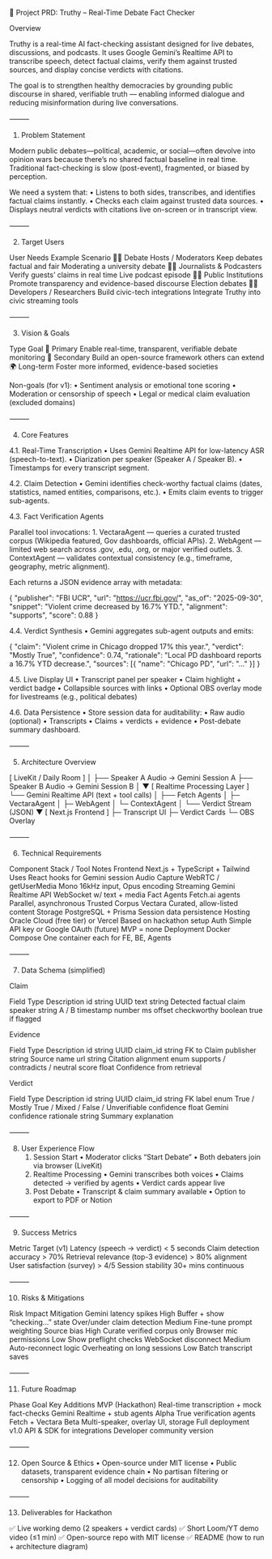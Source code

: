 🧠 Project PRD: Truthy – Real-Time Debate Fact Checker

Overview

Truthy is a real-time AI fact-checking assistant designed for live debates, discussions, and podcasts. It uses Google Gemini’s Realtime API to transcribe speech, detect factual claims, verify them against trusted sources, and display concise verdicts with citations.

The goal is to strengthen healthy democracies by grounding public discourse in shared, verifiable truth — enabling informed dialogue and reducing misinformation during live conversations.

⸻

1. Problem Statement

Modern public debates—political, academic, or social—often devolve into opinion wars because there’s no shared factual baseline in real time.
Traditional fact-checking is slow (post-event), fragmented, or biased by perception.

We need a system that:
	•	Listens to both sides, transcribes, and identifies factual claims instantly.
	•	Checks each claim against trusted data sources.
	•	Displays neutral verdicts with citations live on-screen or in transcript view.

⸻

2. Target Users

User	Needs	Example Scenario
🧑‍💼 Debate Hosts / Moderators	Keep debates factual and fair	Moderating a university debate
🧑‍🏫 Journalists & Podcasters	Verify guests’ claims in real time	Live podcast episode
🧑‍⚖️ Public Institutions	Promote transparency and evidence-based discourse	Election debates
🧑‍💻 Developers / Researchers	Build civic-tech integrations	Integrate Truthy into civic streaming tools


⸻

3. Vision & Goals

Type	Goal
🎯 Primary	Enable real-time, transparent, verifiable debate monitoring
🧩 Secondary	Build an open-source framework others can extend
🌍 Long-term	Foster more informed, evidence-based societies

Non-goals (for v1):
	•	Sentiment analysis or emotional tone scoring
	•	Moderation or censorship of speech
	•	Legal or medical claim evaluation (excluded domains)

⸻

4. Core Features

4.1. Real-Time Transcription
	•	Uses Gemini Realtime API for low-latency ASR (speech-to-text).
	•	Diarization per speaker (Speaker A / Speaker B).
	•	Timestamps for every transcript segment.

4.2. Claim Detection
	•	Gemini identifies check-worthy factual claims (dates, statistics, named entities, comparisons, etc.).
	•	Emits claim events to trigger sub-agents.

4.3. Fact Verification Agents

Parallel tool invocations:
	1.	VectaraAgent — queries a curated trusted corpus (Wikipedia featured, Gov dashboards, official APIs).
	2.	WebAgent — limited web search across .gov, .edu, .org, or major verified outlets.
	3.	ContextAgent — validates contextual consistency (e.g., timeframe, geography, metric alignment).

Each returns a JSON evidence array with metadata:

{
  "publisher": "FBI UCR",
  "url": "https://ucr.fbi.gov/",
  "as_of": "2025-09-30",
  "snippet": "Violent crime decreased by 16.7% YTD.",
  "alignment": "supports",
  "score": 0.88
}

4.4. Verdict Synthesis
	•	Gemini aggregates sub-agent outputs and emits:

{
  "claim": "Violent crime in Chicago dropped 17% this year.",
  "verdict": "Mostly True",
  "confidence": 0.74,
  "rationale": "Local PD dashboard reports a 16.7% YTD decrease.",
  "sources": [{ "name": "Chicago PD", "url": "..." }]
}

4.5. Live Display UI
	•	Transcript panel per speaker
	•	Claim highlight + verdict badge
	•	Collapsible sources with links
	•	Optional OBS overlay mode for livestreams (e.g., political debates)

4.6. Data Persistence
	•	Store session data for auditability:
	•	Raw audio (optional)
	•	Transcripts
	•	Claims + verdicts + evidence
	•	Post-debate summary dashboard.

⸻

5. Architecture Overview

[ LiveKit / Daily Room ]
   │
   ├── Speaker A Audio → Gemini Session A
   ├── Speaker B Audio → Gemini Session B
   │
   ▼
[ Realtime Processing Layer ]
   └── Gemini Realtime API (text + tool calls)
           │
           ├── Fetch Agents
           │     ├─ VectaraAgent
           │     ├─ WebAgent
           │     └─ ContextAgent
           │
           └── Verdict Stream (JSON)
                ▼
          [ Next.js Frontend ]
                ├─ Transcript UI
                ├─ Verdict Cards
                └─ OBS Overlay


⸻

6. Technical Requirements

Component	Stack / Tool	Notes
Frontend	Next.js + TypeScript + Tailwind	Uses React hooks for Gemini session
Audio Capture	WebRTC / getUserMedia	Mono 16kHz input, Opus encoding
Streaming	Gemini Realtime API	WebSocket w/ text + media
Fact Agents	Fetch.ai agents	Parallel, asynchronous
Trusted Corpus	Vectara	Curated, allow-listed content
Storage	PostgreSQL + Prisma	Session data persistence
Hosting	Oracle Cloud (free tier) or Vercel	Based on hackathon setup
Auth	Simple API key or Google OAuth (future)	MVP = none
Deployment	Docker Compose	One container each for FE, BE, Agents


⸻

7. Data Schema (simplified)

Claim

Field	Type	Description
id	string	UUID
text	string	Detected factual claim
speaker	string	A / B
timestamp	number	ms offset
checkworthy	boolean	true if flagged

Evidence

Field	Type	Description
id	string	UUID
claim_id	string	FK to Claim
publisher	string	Source name
url	string	Citation
alignment	enum	supports / contradicts / neutral
score	float	Confidence from retrieval

Verdict

Field	Type	Description
id	string	UUID
claim_id	string	FK
label	enum	True / Mostly True / Mixed / False / Unverifiable
confidence	float	Gemini confidence
rationale	string	Summary explanation


⸻

8. User Experience Flow
	1.	Session Start
	•	Moderator clicks “Start Debate”
	•	Both debaters join via browser (LiveKit)
	2.	Realtime Processing
	•	Gemini transcribes both voices
	•	Claims detected → verified by agents
	•	Verdict cards appear live
	3.	Post Debate
	•	Transcript & claim summary available
	•	Option to export to PDF or Notion

⸻

9. Success Metrics

Metric	Target (v1)
Latency (speech → verdict)	< 5 seconds
Claim detection accuracy	> 70%
Retrieval relevance (top-3 evidence)	> 80% alignment
User satisfaction (survey)	> 4/5
Session stability	30+ mins continuous


⸻

10. Risks & Mitigations

Risk	Impact	Mitigation
Gemini latency spikes	High	Buffer + show “checking…” state
Over/under claim detection	Medium	Fine-tune prompt weighting
Source bias	High	Curate verified corpus only
Browser mic permissions	Low	Show preflight checks
WebSocket disconnect	Medium	Auto-reconnect logic
Overheating on long sessions	Low	Batch transcript saves


⸻

11. Future Roadmap

Phase	Goal	Key Additions
MVP (Hackathon)	Real-time transcription + mock fact-checks	Gemini Realtime + stub agents
Alpha	True verification agents	Fetch + Vectara
Beta	Multi-speaker, overlay UI, storage	Full deployment
v1.0	API & SDK for integrations	Developer community version


⸻

12. Open Source & Ethics
	•	Open-source under MIT license
	•	Public datasets, transparent evidence chain
	•	No partisan filtering or censorship
	•	Logging of all model decisions for auditability

⸻

13. Deliverables for Hackathon

✅ Live working demo (2 speakers + verdict cards)
✅ Short Loom/YT demo video (≤1 min)
✅ Open-source repo with MIT license
✅ README (how to run + architecture diagram)
